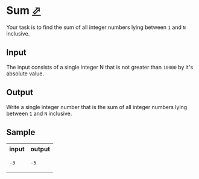 # Sum [⬀](https://acm.timus.ru/problem.aspx?space=1&num=1068)

Your task is to find the sum of all integer numbers lying between `1` and `N` inclusive.

## Input

The input consists of a single integer N that is not greater than `10000` by it's absolute value.

## Output

Write a single integer number that is the sum of all integer numbers lying between `1` and `N` inclusive.

## Sample

<table>
<tr>
<th>input</th>
<th>output</th>
</tr>
<tr>
<td style="vertical-align: top">
<pre>
-3
</pre>
</td>
<td style="vertical-align: top">
<pre>
-5
</pre>
</td>
</tr>
</table>
